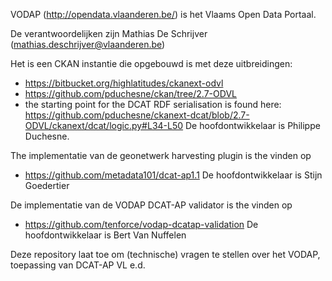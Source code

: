 VODAP (http://opendata.vlaanderen.be/) is het Vlaams Open Data Portaal.   

 
De verantwoordelijken zijn Mathias De Schrijver (mathias.deschrijver@vlaanderen.be) 

Het is een CKAN instantie die opgebouwd is met deze uitbreidingen:
* https://bitbucket.org/highlatitudes/ckanext-odvl
* https://github.com/pduchesne/ckan/tree/2.7-ODVL
* the starting point for the DCAT RDF serialisation is found here: https://github.com/pduchesne/ckanext-dcat/blob/2.7-ODVL/ckanext/dcat/logic.py#L34-L50
De hoofdontwikkelaar is Philippe Duchesne.

The implementatie van de geonetwerk harvesting plugin is the vinden op
* https://github.com/metadata101/dcat-ap1.1
De hoofdontwikkelaar is Stijn Goedertier

De implementatie van de VODAP DCAT-AP validator is the vinden op
* https://github.com/tenforce/vodap-dcatap-validation
De hoofdontwikkelaar is Bert Van Nuffelen

Deze repository laat toe om (technische) vragen te stellen over het VODAP, toepassing van DCAT-AP VL e.d.   
 
